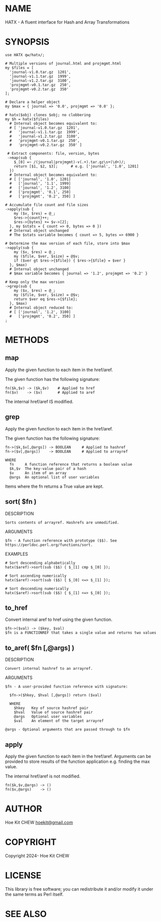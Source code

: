 # NAME

HATX - A fluent interface for Hash and Array Transformations

# SYNOPSIS

    use HATX qw/hatx/;

    # Multiple versions of journal.html and projmgmt.html
    my $files = [
      'journal-v1.0.tar.gz  1201',
      'journal-v1.1.tar.gz  1999',
      'journal-v1.2.tar.gz  3100',
      'projmgmt-v0.1.tar.gz  250',
      'projmgmt-v0.2.tar.gz  350'
    ];

    # Declare a helper object
    my $max = { journal => '0.0', projmgmt => '0.0' };

    # hatx($obj) clones $obj; no clobbering
    my $h = hatx($files)
      # Internal object becomes equivalent to:
      # [ 'journal-v1.0.tar.gz  1201',
      #   'journal-v1.1.tar.gz  1999',
      #   'journal-v1.2.tar.gz  3100',
      #   'projmgmt-v0.1.tar.gz  250',
      #   'projmgmt-v0.2.tar.gz  350' ]

     # Extract components: file, version, bytes
     ->map(sub {
        $_[0] =~ /(journal|projmgmt)-v(.+).tar.gz\s+(\d+)/;
        return [$1, $2, $3];      # e.g. ['journal', '1.0', 1201]
      })
      # Internal object becomes equivalent to:
      # [ ['journal', '1.0', 1201]
      #   ['journal', '1.1', 1999]
      #   ['journal', '1.2', 3100]
      #   ['projmgmt', '0.1', 250]
      #   ['projmgmt', '0.2', 350] ]

    # Accumulate file count and file sizes
    ->apply(sub {
        my ($v, $res) = @_;
        $res->{count}++;
        $res->{bytes} += $v->[2];
      }, my $stats = { count => 0, bytes => 0 })
      # Internal object unchanged
      # The $stats variable becomes { count => 5, bytes => 6900 }

    # Determine the max version of each file, store into $max
    ->apply(sub {
        my ($v, $res) = @_;
        my ($file, $ver, $size) = @$v;
        if ($ver gt $res->{$file}) { $res->{$file} = $ver }
      }, $max)
      # Internal object unchanged
      # $max variable becomes { journal => '1.2', projmgmt => '0.2' }

    # Keep only the max version
    ->grep(sub {
        my ($v, $res) = @_;
        my ($file, $ver, $size) = @$v;
        return $ver eq $res->{$file};
      }, $max)
      # Internal object reduced to:
      # [ ['journal', '1.2', 3100]
      #   ['projmgmt', '0.2', 350] ]
    ;

# METHODS

## map

Apply the given function to each item in the href/aref.

The given function has the following signature:

    fn($k,$v) -> ($k,$v)    # Applied to href
    fn($v)    -> ($v)       # Applied to aref

The internal href/aref IS modified.

## grep

Apply the given function to each item in the href/aref.

The given function has the following signature:

    fn->($k,$v[,@args]) -> BOOLEAN     # Applied to hashref
    fn->($v[,@args])    -> BOOLEAN     # Applied to arrayref

    WHERE
      fn     A function reference that returns a boolean value
      $k,$v  The key-value pair of a hash
      $v     An item of an array
      @args  An optional list of user variables

Items where the fn returns a True value are kept.

## sort( $fn )

DESCRIPTION

    Sorts contents of arrayref. Hashrefs are unmodified.

ARGUMENTS

    $fn - A function reference with prototype ($$). See https://perldoc.perl.org/functions/sort.

EXAMPLES

    # Sort descending alphabetically
    hatx($aref)->sort(sub ($$) { $_[1] cmp $_[0] });

    # Sort ascending numerically
    hatx($aref)->sort(sub ($$) { $_[0] <=> $_[1] });

    # Sort descending numerically
    hatx($aref)->sort(sub ($$) { $_[1] <=> $_[0] });

## to\_href

Convert internal aref to href using the given function.

    $fn->($val) -> ($key, $val)
    $fn is a FUNCTIONREF that takes a single value and returns two values

## to\_aref( $fn \[,@args\] )

DESCRIPTION

    Convert internal hashref to an arrayref.

ARGUMENTS

    $fn - A user-provided function reference with signature:

      $fn->($hkey, $hval [,@args]) return ($val)

      WHERE
        $hkey   Key of source hashref pair
        $hval   Value of source hashref pair
        @args   Optional user variables
        $val    An element of the target arrayref

    @args - Optional arguments that are passed through to $fn

## apply

Apply the given function to each item in the href/aref. Arguments can be
provided to store results of the function application e.g. finding the
max value.

The internal href/aref is not modified.

    fn($k,$v,@args) -> ()
    fn($v,@args)    -> ()

# AUTHOR

Hoe Kit CHEW <hoekit@gmail.com>

# COPYRIGHT

Copyright 2024- Hoe Kit CHEW

# LICENSE

This library is free software; you can redistribute it and/or modify
it under the same terms as Perl itself.

# SEE ALSO
